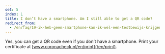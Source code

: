 ```yaml
---
set: 5
index: 1
title: I don’t have a smartphone. Am I still able to get a QR code?
redirect_from: 
  - /en/faq/19-ik-heb-geen-smartphone-kan-ik-wel-een-testbewijs-krijgen
---
```

Yes, you can get a QR code even if you don’t have a smartphone. Print your certificate at [www.coronacheck.nl/en/print](/en/print).
